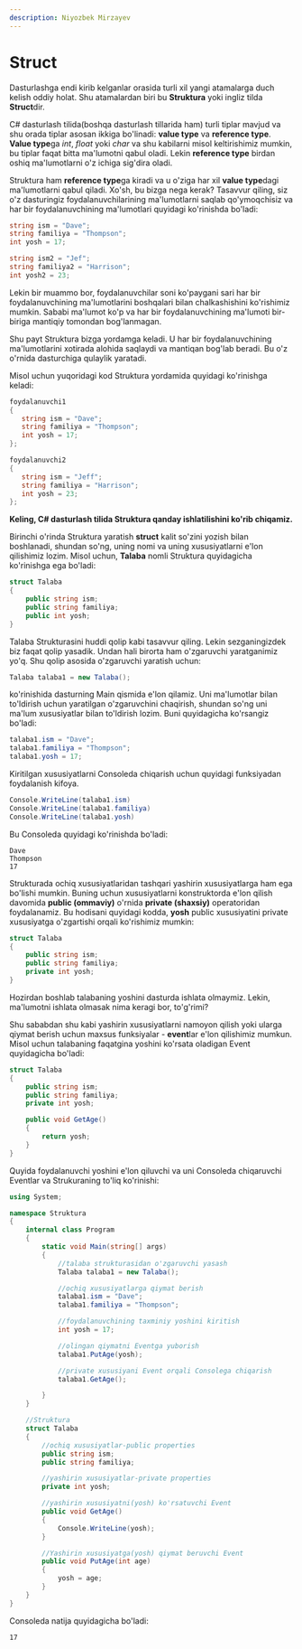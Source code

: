 ```yaml
---
description: Niyozbek Mirzayev
---
```

# Struct

Dasturlashga endi kirib kelganlar orasida turli xil yangi atamalarga duch kelish oddiy holat. Shu atamalardan biri bu **Struktura** yoki ingliz tilda **Struct**dir.

C# dasturlash tilida(boshqa dasturlash tillarida ham) turli tiplar mavjud va shu orada tiplar asosan ikkiga bo'linadi: **value type** va **reference type**. **Value type**ga *int*, *float* yoki *char* va shu kabilarni misol keltirishimiz mumkin, bu tiplar faqat bitta ma'lumotni qabul oladi. Lekin **reference type**  birdan oshiq ma'lumotlarni o'z ichiga sig'dira oladi.

Struktura ham **reference type**ga kiradi va u o'ziga har xil **value type**dagi ma'lumotlarni qabul qiladi. Xo'sh, bu bizga nega kerak? Tasavvur qiling, siz o'z dasturingiz foydalanuvchilarining ma'lumotlarni saqlab qo'ymoqchisiz va har bir foydalanuvchining ma'lumotlari quyidagi ko'rinishda bo'ladi:

```csharp
string ism = "Dave";
string familiya = "Thompson";
int yosh = 17;

string ism2 = "Jef";
string familiya2 = "Harrison";
int yosh2 = 23;
```

Lekin bir muammo bor, foydalanuvchilar soni ko'paygani sari har bir foydalanuvchining ma'lumotlarini boshqalari bilan chalkashishini ko'rishimiz mumkin. Sababi ma'lumot ko'p va har bir foydalanuvchining ma'lumoti bir-biriga mantiqiy tomondan bog'lanmagan.

Shu payt Struktura bizga yordamga keladi. U har bir foydalanuvchining ma'lumotlarini xotirada alohida saqlaydi va mantiqan bog'lab beradi. Bu o'z o'rnida dasturchiga qulaylik yaratadi. 

Misol uchun yuqoridagi kod Struktura yordamida quyidagi ko'rinishga keladi:

```csharp
foydalanuvchi1
{
   string ism = "Dave";
   string familiya = "Thompson";
   int yosh = 17;
};

foydalanuvchi2
{
   string ism = "Jeff";
   string familiya = "Harrison";
   int yosh = 23;
};
```

**Keling, C# dasturlash tilida Struktura qanday ishlatilishini ko'rib chiqamiz.**

Birinchi o'rinda Struktura yaratish **struct** kalit so'zini yozish bilan boshlanadi, shundan so'ng, uning nomi va uning xususiyatlarni e'lon qilishimiz lozim. Misol uchun, **Talaba** nomli Struktura quyidagicha ko'rinishga ega bo'ladi:

```csharp
struct Talaba
{
    public string ism;
    public string familiya;
    public int yosh;
}
```

Talaba Strukturasini huddi qolip kabi tasavvur qiling. Lekin sezganingizdek biz faqat qolip yasadik. Undan hali birorta ham o'zgaruvchi yaratganimiz yo'q. Shu qolip asosida o'zgaruvchi yaratish uchun:

```csharp
Talaba talaba1 = new Talaba();
```
ko'rinishida dasturning Main qismida e'lon qilamiz. Uni ma'lumotlar bilan to'ldirish uchun yaratilgan o'zgaruvchini chaqirish, shundan so'ng uni ma'lum xususiyatlar bilan to'ldirish lozim.
Buni quyidagicha ko'rsangiz bo'ladi:
```csharp
talaba1.ism = "Dave";
talaba1.familiya = "Thompson";
talaba1.yosh = 17;
```

Kiritilgan xususiyatlarni Consoleda chiqarish uchun quyidagi funksiyadan foydalanish kifoya.

```csharp
Console.WriteLine(talaba1.ism)
Console.WriteLine(talaba1.familiya)
Console.WriteLine(talaba1.yosh)
```

Bu Consoleda quyidagi ko'rinishda bo'ladi:

```
Dave
Thompson
17

```

Strukturada ochiq xususiyatlaridan tashqari yashirin xususiyatlarga ham ega bo'lishi mumkin. Buning uchun xususiyatlarni konstruktorda e'lon qilish davomida **public (ommaviy)** o'rnida **private (shaxsiy)** operatoridan foydalanamiz.
Bu hodisani quyidagi kodda, **yosh** public xususiyatini private xususiyatga o'zgartishi orqali ko'rishimiz mumkin:
```csharp
struct Talaba
{
    public string ism;
    public string familiya;
    private int yosh;
}
```

Hozirdan boshlab talabaning yoshini dasturda ishlata olmaymiz. Lekin, ma'lumotni ishlata olmasak nima keragi bor, to'g'rimi?

Shu sababdan shu kabi yashirin xususiyatlarni namoyon qilish yoki ularga qiymat berish uchun maxsus funksiyalar - **event**lar e'lon qilishimiz mumkun. Misol uchun talabaning faqatgina yoshini ko'rsata oladigan Event quyidagicha bo'ladi: 

```csharp
struct Talaba
{
	public string ism;
	public string familiya;
	private int yosh;

	public void GetAge()
	{
		return yosh;
	}
}

```

Quyida foydalanuvchi yoshini e'lon qiluvchi va uni Consoleda chiqaruvchi Eventlar va Strukuraning to'liq ko'rinishi:

```csharp
using System;

namespace Struktura
{
	internal class Program
	{
		static void Main(string[] args)
		{
			//talaba strukturasidan o'zgaruvchi yasash
			Talaba talaba1 = new Talaba();

			//ochiq xususiyatlarga qiymat berish
			talaba1.ism = "Dave";
			talaba1.familiya = "Thompson";

			//foydalanuvchining taxminiy yoshini kiritish
			int yosh = 17;

			//olingan qiymatni Eventga yuborish
			talaba1.PutAge(yosh);

			//private xususiyani Event orqali Consolega chiqarish
			talaba1.GetAge();

		}
	}

	//Struktura
	struct Talaba
	{
		//ochiq xususiyatlar-public properties
		public string ism;
		public string familiya;

		//yashirin xususiyatlar-private properties
		private int yosh;

		//yashirin xususiyatni(yosh) ko'rsatuvchi Event
		public void GetAge()
		{
			Console.WriteLine(yosh);
		}

		//Yashirin xususiyatga(yosh) qiymat beruvchi Event
		public void PutAge(int age)
		{
			yosh = age;
		}
	}
}
```

Consoleda natija quyidagicha bo'ladi:

```
17
```
